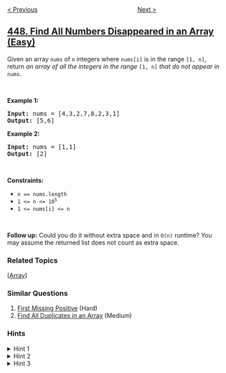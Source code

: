 <!--|This file generated by command(leetcode description); DO NOT EDIT.    |-->
<!--+----------------------------------------------------------------------+-->
<!--|@author    openset <openset.wang@gmail.com>                           |-->
<!--|@link      https://github.com/openset                                 |-->
<!--|@home      https://github.com/openset/leetcode                        |-->
<!--+----------------------------------------------------------------------+-->

[< Previous](../number-of-boomerangs "Number of Boomerangs")
　　　　　　　　　　　　　　　　
[Next >](../serialize-and-deserialize-bst "Serialize and Deserialize BST")

## [448. Find All Numbers Disappeared in an Array (Easy)](https://leetcode.com/problems/find-all-numbers-disappeared-in-an-array "找到所有数组中消失的数字")

<p>Given an array <code>nums</code> of <code>n</code> integers where <code>nums[i]</code> is in the range <code>[1, n]</code>, return <em>an array of all the integers in the range</em> <code>[1, n]</code> <em>that do not appear in</em> <code>nums</code>.</p>

<p>&nbsp;</p>
<p><strong>Example 1:</strong></p>
<pre><strong>Input:</strong> nums = [4,3,2,7,8,2,3,1]
<strong>Output:</strong> [5,6]
</pre><p><strong>Example 2:</strong></p>
<pre><strong>Input:</strong> nums = [1,1]
<strong>Output:</strong> [2]
</pre>
<p>&nbsp;</p>
<p><strong>Constraints:</strong></p>

<ul>
	<li><code>n == nums.length</code></li>
	<li><code>1 &lt;= n &lt;= 10<sup>5</sup></code></li>
	<li><code>1 &lt;= nums[i] &lt;= n</code></li>
</ul>

<p>&nbsp;</p>
<p><strong>Follow up:</strong> Could you do it without extra space and in <code>O(n)</code> runtime? You may assume the returned list does not count as extra space.</p>

### Related Topics
  [[Array](../../tag/array/README.md)]

### Similar Questions
  1. [First Missing Positive](../first-missing-positive) (Hard)
  1. [Find All Duplicates in an Array](../find-all-duplicates-in-an-array) (Medium)

### Hints
<details>
<summary>Hint 1</summary>
This is a really easy problem if you decide to use additional memory. For those trying to write an initial solution using additional memory, think <b>counters!</b>
</details>

<details>
<summary>Hint 2</summary>
However, the trick really is to not use any additional space than what is already available to use. Sometimes, multiple passes over the input array help find the solution. However, there's an interesting piece of information in this problem that makes it easy to re-use the input array itself for the solution.
</details>

<details>
<summary>Hint 3</summary>
The problem specifies that the numbers in the array will be in the range [1, n] where n is the number of elements in the array. Can we use this information and modify the array in-place somehow to find what we need?
</details>
